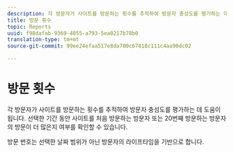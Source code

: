 ```yaml
---
description: 각 방문자가 사이트를 방문하는 횟수를 추적하여 방문자 충성도를 평가하는 데 도움이 됩니다. 선택한 기간 동안 사이트를 처음 방문하는 방문자 또는 20번째 방문하는 방문자의 방문이 더 많은지 여부를 확인할 수 있습니다.
title: 방문 횟수
topic: Reports
uuid: f98dafab-9369-4055-a793-5ea0217b78b0
translation-type: tm+mt
source-git-commit: 99ee24efaa517e8da700c67818c111c4aa90dc02

---
```



# 방문 횟수

각 방문자가 사이트를 방문하는 횟수를 추적하여 방문자 충성도를 평가하는 데 도움이 됩니다. 선택한 기간 동안 사이트를 처음 방문하는 방문자 또는 20번째 방문하는 방문자의 방문이 더 많은지 여부를 확인할 수 있습니다.

방문 번호는 선택한 날짜 범위가 아닌 방문자의 라이프타임을 기반으로 합니다.
